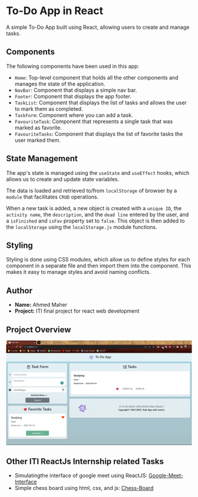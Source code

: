 # To-Do App in React

A simple To-Do App built using React, allowing users to create and manage tasks.

## Components

The following components have been used in this app:

- `Home`: Top-level component that holds all the other components and manages the state of the application.
- `NavBar`: Component that displays a simple nav bar.
- `Footer`: Component that displays the app footer.
- `TaskList`: Component that displays the list of tasks and allows the user to mark them as completed.
- `TaskForm`: Component where you can add a task.
- `FavouriteTask`: Component that represents a single task that was marked as favorite.
- `FavouriteTasks`: Component that displays the list of favorite tasks the user marked them.

## State Management

The app's state is managed using the `useState` and `useEffect` hooks, which allows us to create and update state variables.

The data is loaded and retrieved to/from `localStorage` of browser by a `module` that facilitates `CRUD` operations.

When a new task is added, a new object is created with a `unique ID`, the `activity name`, the `description`, and the `dead line` entered by the user, and a `isFinished` and `isFav` property set to `false`. This object is then added to the `localStorage` using the `localStorage.js` module functions.

## Styling

Styling is done using CSS modules, which allow us to define styles for each component in a separate file and then import them into the component. This makes it easy to manage styles and avoid naming conflicts.

## Author

- **Name:** Ahmed Maher
- **Project:** ITI final project for react web development

## Project Overview
![My Image](./public/Screenshot%202023-05-12%20040731.png)

## Other ITI ReactJs Internship related Tasks

- Simulatingthe interface of google meet using ReactJS: [Google-Meet-Interface](https://github.com/AhmedMaherElSaeidi/Google-Meet-Interface)
- Simple chess board using html, css, and js: [Chess-Board](https://github.com/AhmedMaherElSaeidi/Chess-Board)
